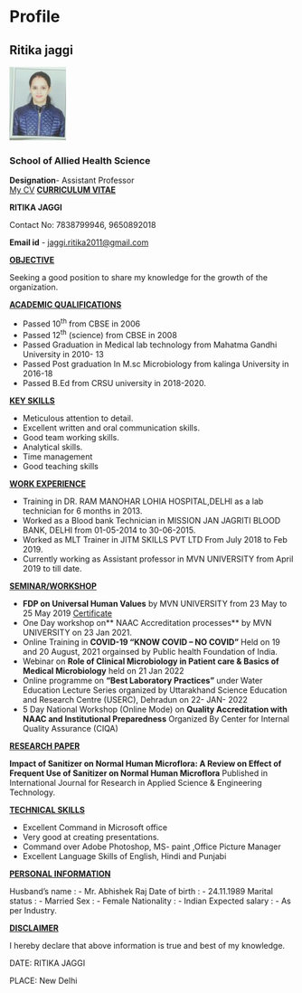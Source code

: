 # Profile
## Ritika jaggi
![faculty picture](/ritika_data/IMG20180605090131%5B1%5D.jpeg)
### School of Allied Health Science  
**Designation**- Assistant Professor  
[My CV](https://docs.google.com/document/d/1_T7n7iGEH100EXq3rylU-7E6Z5Ubbb4q/edit?usp=sharing&ouid=111135618194232116216&rtpof=true&sd=true)
**<span style="text-decoration:underline;">CURRICULUM VITAE</span>**

**RITIKA JAGGI**

Contact No: 7838799946, 9650892018

**Email id** - jaggi.ritika2011@gmail.com

**<span style="text-decoration:underline;">OBJECTIVE</span>**

Seeking a good position to share my knowledge for the growth of the organization.

**<span style="text-decoration:underline;">ACADEMIC QUALIFICATIONS</span>**



* Passed 10<sup>th</sup> from CBSE in 2006
* Passed 12<sup>th</sup> (science) from CBSE in 2008
* Passed Graduation in Medical lab technology from Mahatma Gandhi University in 2010- 13
* Passed Post graduation In M.sc Microbiology from kalinga University in 2016-18
* Passed B.Ed from CRSU university in 2018-2020.

**<span style="text-decoration:underline;">KEY SKILLS</span>**



* Meticulous attention to detail.
* Excellent written and oral communication skills.
* Good team working skills.
* Analytical skills.
* Time management
* Good teaching skills  


**<span style="text-decoration:underline;">WORK EXPERIENCE</span>**



* Training in DR. RAM MANOHAR LOHIA HOSPITAL,DELHI  as a lab technician for 6 months in 2013.
* Worked as a Blood bank Technician in MISSION JAN JAGRITI BLOOD BANK, DELHI from 01-05-2014 to 30-06-2015.
* Worked as MLT Trainer in JITM SKILLS PVT LTD From July 2018 to Feb 2019.
* Currently working as Assistant professor in MVN UNIVERSITY from April 2019 to till date.

**<span style="text-decoration:underline;">SEMINAR/WORKSHOP</span>**



* **FDP on Universal Human Values** by MVN UNIVERSITY from 23 May to 25 May 2019 [Certificate](https://github.com/Ritikajaggi/Profile/blob/main/ritika_data/certificates/FDP%20certificate.jpeg)
* One Day workshop on** NAAC Accreditation processes** by MVN UNIVERSITY on 23 Jan 2021.
* Online Training in **COVID-19 “KNOW COVID – NO COVID”** Held on 19 and 20 August, 2021 orgainsed by Public health Foundation of India.
* Webinar on **Role of Clinical Microbiology in Patient care & Basics of Medical Microbiology** held on 21 Jan 2022
* Online programme on **“Best Laboratory Practices”** under Water Education Lecture Series organized by Uttarakhand Science Education and Research Centre (USERC), Dehradun on 22- JAN- 2022
* 5 Day National Workshop (Online Mode) on **Quality Accreditation with NAAC and Institutional Preparedness** Organized By Center for Internal Quality Assurance (CIQA)

**<span style="text-decoration:underline;">RESEARCH PAPER</span>**



**Impact of Sanitizer on Normal Human Microflora: A Review on Effect of Frequent Use of Sanitizer on Normal Human Microflora** Published in International Journal for Research in Applied Science & Engineering Technology.

**<span style="text-decoration:underline;">TECHNICAL SKILLS</span>**



* Excellent Command in Microsoft office
* Very good at creating presentations.
* Command over Adobe Photoshop, MS- paint ,Office Picture Manager
* Excellent Language Skills of English, Hindi and Punjabi

**<span style="text-decoration:underline;">PERSONAL INFORMATION</span>**


Husband’s name 	: - Mr. Abhishek Raj 
Date of birth 	: - 24.11.1989 
Marital status 	: - Married 
Sex 		    : - Female 
Nationality		: -	Indian 
Expected salary	: - As per Industry. 


**<span style="text-decoration:underline;">DISCLAIMER</span>**

I hereby declare that above information is true and best of my knowledge.

DATE:                                                                                  RITIKA JAGGI

PLACE: New Delhi
